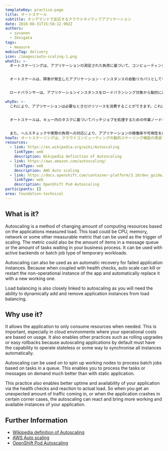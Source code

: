 ```yaml
---
templateKey: practice-page
title: オートスケール
subtitle: オンデマンドで反応するクラウドネイティブアプリケーション
date: 2018-08-31T15:58:12.992Z
authors:
  - syvanen
  - Zenigata
tags:
  - measure
mobiusTag: delivery
icon: /images/auto-scaling-1.png
whatIs: >-
  オートスケーリングは、アプリケーションの測定された負荷に基づいて、コンピューティングリソースの量を変更する方法です。この負荷とは、スケーリングのトリガーとして使用できるCPU、メモリ、ネットワーク、もしくはその他の測定可能なメトリクスのことです。またメトリクスとして、メッセージキューのアイテム数や、ビジネスプロセスで待機しているタスクの数なども使用可能です。アクティブなバックエンドやバッチジョブタイプの一時的なワークロードと合わせて使うこともできます。


  オートスケールは、障害が発生したアプリケーション・インスタンスの自動リカバリとしても使用できます。なぜなら、ヘルスチェックと組み合わせると、オートスケールは運用されていないアプリケーションのインスタンスを強制終了または再起動し、自動的に新しいインスタンスに置き換えることができるからです。


  ロードバランサーは、アプリケーションインスタンスをロードバランシング対象から動的に追加・削除する機能が必要になるため、オートスケーリングとも密接な関係があります。

whyDo: >-
  これにより、アプリケーションは必要なときだけリソースを消費することができます。これは、特に運用コストが使用量に比例するクラウド環境では重要です。また、オートスケーリング・アプリケーションは、デフォルトでステートレス動作が可能であるか、すべてのインスタンスを自動的に同期させる何らかの方法を備えていなければならないため、ローリングアップグレードや簡単なロールバックといった他の手法も実現できます。


  オートスケールは、キュー内のタスクに基づいてバッチジョブを処理するための作業ノードを起動するために使用できます。これにより、静的なアプリケーションに比べて、オンデマンドでタスクやメッセージを処理することができます。


  また、ヘルスチェックや実際の負荷への対応により、アプリケーションの稼働率や可用性を向上させることができます。つまり、予期しない量のトラフィックが流入したとき、あるいは特定のパターンの組み合わせ、条件下でアプリケーションがクラッシュしたとき、オートスケールは反応し、より多くの動作可能なアプリケーションのインスタンスを起動することができるのです。
howTo: オートスケーリングは、クラウドコンピューティングの動的スケーリング機能の実装であり、手動または自動で適用することができます。クラウドサービスプロバイダーは、クラウド機能に対する予測不可能な需要に対応するために、この機能を提供するケースが増えています。
resources:
  - link: https://en.wikipedia.org/wiki/Autoscaling
    linkType: web
    description: Wikipedia definition of Autoscaling
  - link: https://aws.amazon.com/autoscaling/
    linkType: web
    description: AWS Auto scaling
  - link: https://docs.openshift.com/container-platform/3.10/dev_guide/pod_autoscaling.html
    linkType: web
    description: OpenShift Pod Autoscaling
participants: []
area: foundation-technical
---
```

## What is it?

Autoscaling is a method of changing amount of computing resources based on the applications measured load. This load could be CPU, memory, network or some other measurable metric that can be used as the trigger of scaling. The metric could also be the amount of items in a message queue or the amount of tasks waiting in your business process. It can be used with active backends or batch job type of temporary workloads.

Autoscaling can also be used as an automatic recovery for failed application instances. Because when coupled with health checks, auto scale can kill or restart the non-operational instance of the app and automatically replace it with a new working one.

Load balancing is also closely linked to autoscaling as you will need the ability to dynamically add and remove application instances from load balancing.

## Why use it?

It allows the application to only consume resources when needed. This is important, especially in cloud environments where your operational costs are based on usage. It also enables other practices such as rolling upgrades or easy rollbacks because autoscaling applications by default must have the capability to operate stateless or some way to synchronise all instances automatically.

Autoscaling can be used on to spin up working nodes to process batch jobs based on tasks in a queue. This enables you to process the tasks or messages on demand much better than with static application.

This practice also enables better uptime and availability of your application via the health checks and reaction to actual load. So when you get an unexpected amount of traffic coming in, or when the application crashes in certain corner cases, the autoscaling can react and bring more working and available instances of your application.

## Further Information

* [Wikipedia definition of Autoscaling](https://en.wikipedia.org/wiki/Autoscaling)
* [AWS Auto scaling](https://aws.amazon.com/autoscaling/)
* [OpenShift Pod Autoscaling](https://docs.openshift.com/container-platform/3.10/dev_guide/pod_autoscaling.html)
